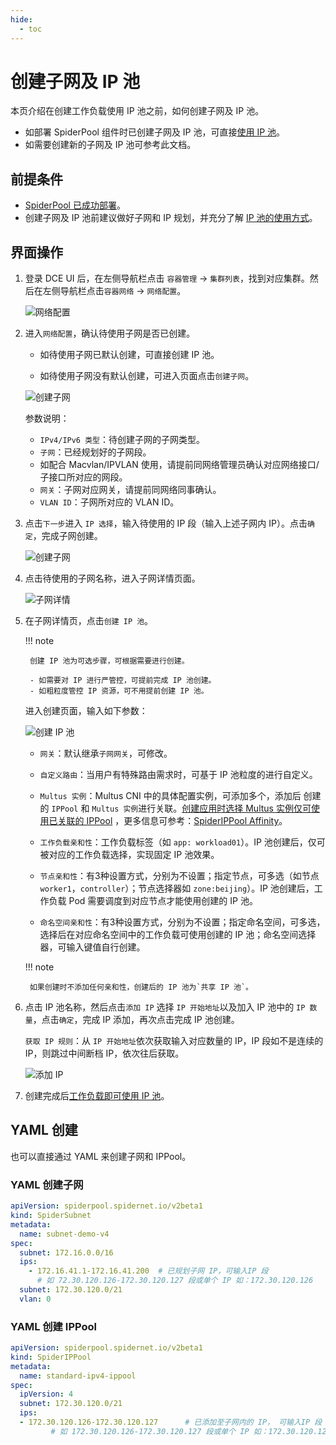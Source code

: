 ```yaml
---
hide:
  - toc
---
```


# 创建子网及 IP 池

本页介绍在创建工作负载使用 IP 池之前，如何创建子网及 IP 池。

- 如部署 SpiderPool 组件时已创建子网及 IP 池，可直接[使用 IP 池](./usage.md)。
- 如需要创建新的子网及 IP 池可参考此文档。

## 前提条件

- [SpiderPool 已成功部署](./install.md)。
- 创建子网及 IP 池前建议做好子网和 IP 规划，并充分了解 [IP 池的使用方式](ippoolusage.md)。

## 界面操作

1. 登录 DCE UI 后，在左侧导航栏点击 `容器管理` -> `集群列表`，找到对应集群。然后在左侧导航栏点击`容器网络` -> `网络配置`。

    ![网络配置](https://docs.daocloud.io/daocloud-docs-images/docs/zh/docs/network/images/networkconfig01.png)

2. 进入`网络配置`，确认待使用子网是否已创建。

    - 如待使用子网已默认创建，可直接创建 IP 池。

    - 如待使用子网没有默认创建，可进入页面点击`创建子网`。

    ![创建子网](https://docs.daocloud.io/daocloud-docs-images/docs/zh/docs/network/images/subnet01.png)

    参数说明：

    - `IPv4/IPv6 类型`：待创建子网的子网类型。
    - `子网`：已经规划好的子网段。
    - 如配合 Macvlan/IPVLAN 使用，请提前同网络管理员确认对应网络接口/子接口所对应的网段。
    - `网关`：子网对应网关，请提前同网络同事确认。
    - `VLAN ID`：子网所对应的 VLAN ID。

3. 点击`下一步`进入 `IP 选择`，输入待使用的 IP 段（输入上述子网内 IP）。点击`确定`，完成子网创建。

    ![创建子网](https://docs.daocloud.io/daocloud-docs-images/docs/zh/docs/network/images/subnet02.png)

4. 点击待使用的子网名称，进入子网详情页面。

    ![子网详情](https://docs.daocloud.io/daocloud-docs-images/docs/zh/docs/network/images/subnet03.png)

5. 在子网详情页，点击`创建 IP 池`。

    !!! note

        创建 IP 池为可选步骤，可根据需要进行创建。
        
        - 如需要对 IP 进行严管控，可提前完成 IP 池创建。
        - 如粗粒度管控 IP 资源，可不用提前创建 IP 池。

    进入创建页面，输入如下参数：

    ![创建 IP 池](https://docs.daocloud.io/daocloud-docs-images/docs/zh/docs/network/images/subnet04.png)

    - `网关`：默认继承`子网网关`，可修改。

    - `自定义路由`：当用户有特殊路由需求时，可基于 IP 池粒度的进行自定义。

    - `Multus 实例`：Multus CNI 中的具体配置实例，可添加多个，添加后 创建的 `IPPool` 和 `Multus 实例`进行关联。[创建应用时选择 Multus 实例仅可使用已关联的 IPPool](usage.md) ，更多信息可参考：[SpiderIPPool Affinity](https://spidernet-io.github.io/spiderpool/v0.8/usage/spider-affinity-zh_CN/#ippool_3 )。

    - `工作负载亲和性`：工作负载标签（如 `app: workload01`）。IP 池创建后，仅可被对应的工作负载选择，实现固定 IP 池效果。

    - `节点亲和性`：有3种设置方式，分别为不设置；指定节点，可多选（如节点`worker1`，`controller`）；节点选择器如 `zone:beijing`）。IP 池创建后，工作负载 Pod 需要调度到对应节点才能使用创建的 IP 池。

    - `命名空间亲和性`：有3种设置方式，分别为不设置；指定命名空间，可多选，选择后在对应命名空间中的工作负载可使用创建的 IP 池；命名空间选择器，可输入键值自行创建。

    !!! note

        如果创建时不添加任何亲和性，创建后的 IP 池为`共享 IP 池`。

6. 点击 IP 池名称，然后点击`添加 IP` 选择 `IP 开始地址`以及加入 IP 池中的 `IP 数量`，点击`确定`，完成 IP 添加，再次点击完成 IP 池创建。

    `获取 IP 规则`：从 `IP 开始地址`依次获取输入对应数量的 IP，IP 段如不是连续的 IP，则跳过中间断档 IP，依次往后获取。

    ![添加 IP](https://docs.daocloud.io/daocloud-docs-images/docs/zh/docs/network/images/subnet05.png)

7. 创建完成后[工作负载即可使用 IP 池](../../modules/spiderpool/usage.md)。

## YAML 创建

也可以直接通过 YAML 来创建子网和 IPPool。

### YAML 创建子网

```yaml
apiVersion: spiderpool.spidernet.io/v2beta1
kind: SpiderSubnet
metadata:
  name: subnet-demo-v4
spec:
  subnet: 172.16.0.0/16
  ips:
    - 172.16.41.1-172.16.41.200  # 已规划子网 IP，可输入IP 段
      # 如 72.30.120.126-172.30.120.127 段或单个 IP 如：172.30.120.126
  subnet: 172.30.120.0/21
  vlan: 0
```

### YAML 创建 IPPool

```yaml
apiVersion: spiderpool.spidernet.io/v2beta1
kind: SpiderIPPool
metadata:
  name: standard-ipv4-ippool
spec:
  ipVersion: 4
  subnet: 172.30.120.0/21
  ips:
  - 172.30.120.126-172.30.120.127      # 已添加至子网内的 IP， 可输入IP 段
         # 如 172.30.120.126-172.30.120.127 段或单个 IP 如：172.30.120.126
```
